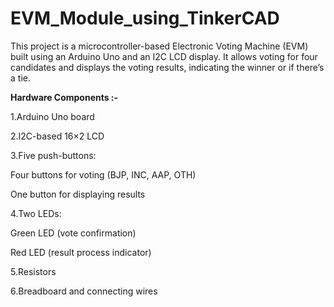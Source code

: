 # EVM_Module_using_TinkerCAD
This project is a microcontroller-based Electronic Voting Machine (EVM) built using an Arduino Uno and an I2C LCD display.
It allows voting for four candidates and displays the voting results, indicating the winner or if there’s a tie.

**Hardware Components :-**

1.Arduino Uno board

2.I2C-based 16×2 LCD

3.Five push-buttons:

Four buttons for voting (BJP, INC, AAP, OTH)

One button for displaying results

4.Two LEDs:

Green LED (vote confirmation)

Red LED (result process indicator)

5.Resistors

6.Breadboard and connecting wires
